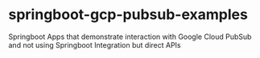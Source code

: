 # springboot-gcp-pubsub-examples
Springboot Apps that demonstrate interaction with Google Cloud PubSub and not using Springboot Integration but direct APIs
